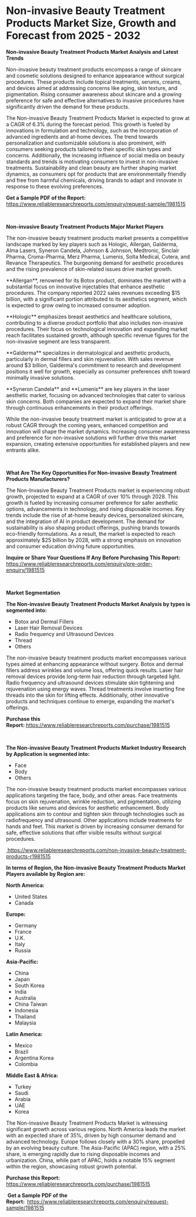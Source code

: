 <p><h1>Non-invasive Beauty Treatment Products Market Size, Growth and Forecast from 2025 - 2032</h1></p><p><strong>Non-invasive Beauty Treatment Products Market Analysis and Latest Trends</strong></p>
<p><p>Non-invasive beauty treatment products encompass a range of skincare and cosmetic solutions designed to enhance appearance without surgical procedures. These products include topical treatments, serums, creams, and devices aimed at addressing concerns like aging, skin texture, and pigmentation. Rising consumer awareness about skincare and a growing preference for safe and effective alternatives to invasive procedures have significantly driven the demand for these products.</p><p>The Non-invasive Beauty Treatment Products Market is expected to grow at a CAGR of 6.3% during the forecast period. This growth is fueled by innovations in formulation and technology, such as the incorporation of advanced ingredients and at-home devices. The trend towards personalization and customizable solutions is also prominent, with consumers seeking products tailored to their specific skin types and concerns. Additionally, the increasing influence of social media on beauty standards and trends is motivating consumers to invest in non-invasive treatments. Sustainability and clean beauty are further shaping market dynamics, as consumers opt for products that are environmentally friendly and free from harmful chemicals, driving brands to adapt and innovate in response to these evolving preferences.</p></p>
<p><strong>Get a Sample PDF of the Report:&nbsp;</strong> <a href="https://www.reliableresearchreports.com/enquiry/request-sample/1981515?utm_campaign=3499&utm_medium=2&utm_source=Github&utm_content=ia&utm_term=16042025&utm_id=non-invasive-beauty-treatment-products">https://www.reliableresearchreports.com/enquiry/request-sample/1981515</a></p>
<p>&nbsp;</p>
<p><strong>Non-invasive Beauty Treatment Products Major Market Players</strong></p>
<p><p>The non-invasive beauty treatment products market presents a competitive landscape marked by key players such as Hologic, Allergan, Galderma, Alma Lasers, Syneron Candela, Johnson & Johnson, Medtronic, Sinclair Pharma, Croma-Pharma, Merz Pharma, Lumenis, Solta Medical, Cutera, and Revance Therapeutics. The burgeoning demand for aesthetic procedures and the rising prevalence of skin-related issues drive market growth.</p><p>**Allergan**, renowned for its Botox product, dominates the market with a substantial focus on innovative injectables that enhance aesthetic procedures. The company reported 2022 sales revenues exceeding $15 billion, with a significant portion attributed to its aesthetics segment, which is expected to grow owing to increased consumer adoption.</p><p>**Hologic** emphasizes breast aesthetics and healthcare solutions, contributing to a diverse product portfolio that also includes non-invasive procedures. Their focus on technological innovation and expanding market reach facilitates sustained growth, although specific revenue figures for the non-invasive segment are less transparent.</p><p>**Galderma** specializes in dermatological and aesthetic products, particularly in dermal fillers and skin rejuvenation. With sales revenue around $3 billion, Galderma's commitment to research and development positions it well for growth, especially as consumer preferences shift toward minimally invasive solutions.</p><p>**Syneron Candela** and **Lumenis** are key players in the laser aesthetic market, focusing on advanced technologies that cater to various skin concerns. Both companies are expected to expand their market share through continuous enhancements in their product offerings.</p><p>While the non-invasive beauty treatment market is anticipated to grow at a robust CAGR through the coming years, enhanced competition and innovation will shape the market dynamics. Increasing consumer awareness and preference for non-invasive solutions will further drive this market expansion, creating extensive opportunities for established players and new entrants alike.</p></p>
<p>&nbsp;</p>
<p><strong>What Are The Key Opportunities For Non-invasive Beauty Treatment Products Manufacturers?</strong></p>
<p><p>The Non-Invasive Beauty Treatment Products market is experiencing robust growth, projected to expand at a CAGR of over 10% through 2028. This growth is fueled by increasing consumer preference for safer aesthetic options, advancements in technology, and rising disposable incomes. Key trends include the rise of at-home beauty devices, personalized skincare, and the integration of AI in product development. The demand for sustainability is also shaping product offerings, pushing brands towards eco-friendly formulations. As a result, the market is expected to reach approximately $25 billion by 2028, with a strong emphasis on innovation and consumer education driving future opportunities.</p></p>
<p><strong>Inquire or Share Your Questions If Any Before Purchasing This Report:</strong> <a href="https://www.reliableresearchreports.com/enquiry/pre-order-enquiry/1981515?utm_campaign=3499&utm_medium=2&utm_source=Github&utm_content=ia&utm_term=16042025&utm_id=non-invasive-beauty-treatment-products">https://www.reliableresearchreports.com/enquiry/pre-order-enquiry/1981515</a></p>
<p>&nbsp;</p>
<p><strong>Market Segmentation</strong></p>
<p><strong>The Non-invasive Beauty Treatment Products Market Analysis by types is segmented into:</strong></p>
<p><ul><li>Botox and Dermal Fillers</li><li>Laser Hair Removal Devices</li><li>Radio frequency and Ultrasound Devices</li><li>Thread</li><li>Others</li></ul></p>
<p><p>The non-invasive beauty treatment products market encompasses various types aimed at enhancing appearance without surgery. Botox and dermal fillers address wrinkles and volume loss, offering quick results. Laser hair removal devices provide long-term hair reduction through targeted light. Radio frequency and ultrasound devices stimulate skin tightening and rejuvenation using energy waves. Thread treatments involve inserting fine threads into the skin for lifting effects. Additionally, other innovative products and techniques continue to emerge, expanding the market's offerings.</p></p>
<p><strong>Purchase this Report:&nbsp;</strong><a href="https://www.reliableresearchreports.com/purchase/1981515?utm_campaign=3499&utm_medium=2&utm_source=Github&utm_content=ia&utm_term=16042025&utm_id=non-invasive-beauty-treatment-products">https://www.reliableresearchreports.com/purchase/1981515</a></p>
<p>&nbsp;</p>
<p><strong>The Non-invasive Beauty Treatment Products Market Industry Research by Application is segmented into:</strong></p>
<p><ul><li>Face</li><li>Body</li><li>Others</li></ul></p>
<p><p>The non-invasive beauty treatment products market encompasses various applications targeting the face, body, and other areas. Face treatments focus on skin rejuvenation, wrinkle reduction, and pigmentation, utilizing products like serums and devices for aesthetic enhancement. Body applications aim to contour and tighten skin through technologies such as radiofrequency and ultrasound. Other applications include treatments for hands and feet. This market is driven by increasing consumer demand for safe, effective solutions that offer visible results without surgical procedures.</p></p>
<p><a href="https://www.reliableresearchreports.com/non-invasive-beauty-treatment-products-r1981515?utm_campaign=3499&utm_medium=2&utm_source=Github&utm_content=ia&utm_term=16042025&utm_id=non-invasive-beauty-treatment-products">&nbsp;https://www.reliableresearchreports.com/non-invasive-beauty-treatment-products-r1981515</a></p>
<p><strong>In terms of Region, the Non-invasive Beauty Treatment Products Market Players available by Region are:</strong></p>
<p>
    <p> <strong> North America: </strong>
        <ul>
            <li>United States</li>
            <li>Canada</li>
        </ul>
        </p> 
    <p> <strong> Europe: </strong>
        <ul>
            <li>Germany</li>
            <li>France</li>
            <li>U.K.</li>
            <li>Italy</li>
            <li>Russia</li>
        </ul>
        </p> 
    <p> <strong> Asia-Pacific: </strong>
        <ul>
            <li>China</li>
            <li>Japan</li>
            <li>South Korea</li>
            <li>India</li>
            <li>Australia</li>
            <li>China Taiwan</li>
            <li>Indonesia</li>
            <li>Thailand</li>
            <li>Malaysia</li>
        </ul>
        </p> 
    <p> <strong> Latin America: </strong>
        <ul>
            <li>Mexico</li>
            <li>Brazil</li>
            <li>Argentina Korea</li>
            <li>Colombia</li>
        </ul>
        </p> 
    <p> <strong> Middle East & Africa: </strong>
        <ul>
            <li>Turkey</li>
            <li>Saudi</li>
            <li>Arabia</li>
            <li>UAE</li>
            <li>Korea</li>
        </ul>
    </p>
    </p>
<p><p>The Non-invasive Beauty Treatment Products Market is witnessing significant growth across various regions. North America leads the market with an expected share of 35%, driven by high consumer demand and advanced technology. Europe follows closely with a 30% share, propelled by an evolving beauty culture. The Asia-Pacific (APAC) region, with a 25% share, is emerging rapidly due to rising disposable incomes and urbanization. China, while part of APAC, holds a notable 15% segment within the region, showcasing robust growth potential.</p></p>
<p><strong>Purchase this Report: </strong><a href="https://www.reliableresearchreports.com/purchase/1981515?utm_campaign=3499&utm_medium=2&utm_source=Github&utm_content=ia&utm_term=16042025&utm_id=non-invasive-beauty-treatment-products">https://www.reliableresearchreports.com/purchase/1981515</a></p>
<p>&nbsp;<strong>Get a Sample PDF of the Report:&nbsp;&nbsp;</strong><a href="https://www.reliableresearchreports.com/enquiry/request-sample/1981515?utm_campaign=3499&utm_medium=2&utm_source=Github&utm_content=ia&utm_term=16042025&utm_id=non-invasive-beauty-treatment-products">https://www.reliableresearchreports.com/enquiry/request-sample/1981515</a></p>
<p><strong></strong></p>
<p><p></p><p></p><p></p></p>